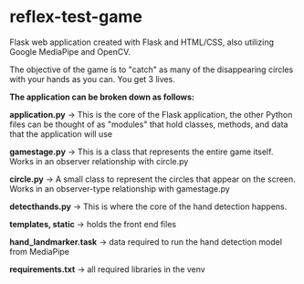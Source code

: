# reflex-test-game

Flask web application created with Flask and HTML/CSS, also utilizing Google MediaPipe and OpenCV. 

The objective of the game is to "catch" as many of the disappearing circles with your hands as you can. You get 3 lives.

**The application can be broken down as follows:**

**application.py** -> This is the core of the Flask application, the other Python files can be thought of as "modules" that hold classes, methods, and data that the application will use

**gamestage.py** -> This is a class that represents the entire game itself. Works in an observer relationship with circle.py

**circle.py** -> A small class to represent the circles that appear on the screen. Works in an observer-type relationship with gamestage.py

**detecthands.py** -> This is where the core of the hand detection happens.

**templates, static** -> holds the front end files

**hand_landmarker.task** -> data required to run the hand detection model from MediaPipe

**requirements.txt** -> all required libraries in the venv

